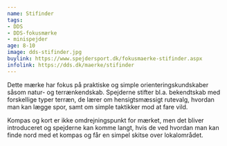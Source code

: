 ```yaml
---
name: Stifinder
tags:
- DDS
- DDS-fokusmærke
- minispejder
age: 8-10
image: dds-stifinder.jpg
buylink: https://www.spejdersport.dk/fokusmaerke-stifinder.aspx
infolink: https://dds.dk/maerke/stifinder
---
```

Dette mærke har fokus på praktiske og simple orienteringskundskaber såsom natur- og terrænkendskab. Spejderne stifter bl.a. bekendtskab med forskellige typer terræn, de lærer om hensigtsmæssigt rutevalg, hvordan man kan lægge spor, samt om simple taktikker mod at fare vild. 

Kompas og kort er ikke omdrejningspunkt for mærket, men det bliver introduceret og spejderne kan komme langt, hvis de ved hvordan man kan finde nord med et kompas og får en simpel skitse over lokalområdet.